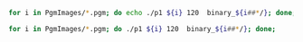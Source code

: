 
```bash 
for i in PgmImages/*.pgm; do echo ./p1 ${i} 120  binary_${i##*/}; done;
```

```bash 
for i in PgmImages/*.pgm; do ./p1 ${i} 120  binary_${i##*/}; done;
```


